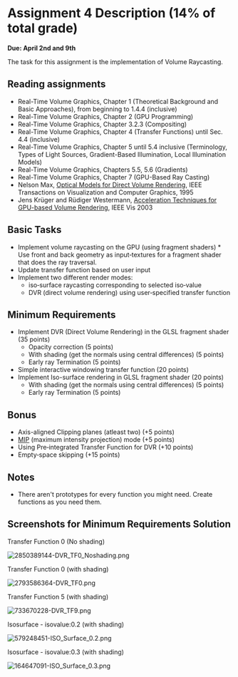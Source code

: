 # Assignment 4 Description (14% of total grade) #
**Due: April 2nd and 9th**

The task for this assignment is the implementation of Volume Raycasting.

## Reading assignments ##

* Real-Time Volume Graphics, Chapter 1  (Theoretical Background and
Basic Approaches),  from beginning to 1.4.4 (inclusive)
* Real-Time Volume Graphics, Chapter 2 (GPU Programming)
* Real-Time Volume Graphics, Chapter 3.2.3 (Compositing)
* Real-Time Volume Graphics, Chapter 4 (Transfer Functions) until Sec.
4.4 (inclusive)
* Real-Time Volume Graphics, Chapter 5 until 5.4 inclusive
(Terminology, Types of Light Sources, Gradient-Based Illumination,
Local Illumination Models)
* Real-Time Volume Graphics, Chapters 5.5, 5.6 (Gradients)
* Real-Time Volume Graphics, Chapter 7 (GPU-Based Ray Casting)
* Nelson Max, [Optical Models for Direct Volume Rendering](http://dx.doi.org/10.1109/2945.468400),
IEEE Transactions on Visualization and Computer Graphics, 1995
* Jens Krüger and Rüdiger Westermann, [Acceleration Techniques for GPU-based Volume Rendering](https://dl.acm.org/citation.cfm?id=1081482), IEEE Vis 2003

## Basic Tasks ##

+ Implement volume raycasting on the GPU (using fragment shaders)
      * Use front and back geometry as input‐textures for a fragment shader that does the ray traversal.
+ Update transfer function based on user input
+ Implement two different render modes:
    * iso‐surface raycasting corresponding to selected iso‐value
    * DVR (direct volume rendering) using user‐specified transfer function

## Minimum Requirements ##

+ Implement DVR (Direct Volume Rendering) in the GLSL fragment shader (35 points)
    * Opacity correction (5 points)
    * With shading (get the normals using central differences) (5 points)
    * Early ray Termination (5 points)
+ Simple interactive windowing transfer function (20 points)
+ Implement Iso-surface rendering in GLSL fragment shader (20 points)
    * With shading (get the normals using central differences) (5 points)
    * Early ray Termination (5 points)


## Bonus ##
* Axis-aligned Clipping planes (atleast two) (+5 points)
* [MIP](https://en.wikipedia.org/wiki/Maximum_intensity_projection) (maximum intensity projection) mode (+5 points)
* Using Pre‐integrated Transfer Function for DVR (+10 points)
* Empty‐space skipping (+15 points)

## Notes ##

* There aren't prototypes for every function you might need. Create functions as you need them.


## Screenshots for Minimum Requirements Solution ##
Transfer Function 0 (No shading)

![2850389144-DVR_TF0_Noshading.png](https://bitbucket.org/repo/Mq6ygx/images/181297204-2850389144-DVR_TF0_Noshading.png)

Transfer Function 0 (with shading)

![2793586364-DVR_TF0.png](https://bitbucket.org/repo/Mq6ygx/images/902964995-2793586364-DVR_TF0.png)

Transfer Function 5 (with shading)

![733670228-DVR_TF9.png](https://bitbucket.org/repo/Mq6ygx/images/2441343158-733670228-DVR_TF9.png)

Isosurface - isovalue:0.2 (with shading)

![579248451-ISO_Surface_0.2.png](https://bitbucket.org/repo/Mq6ygx/images/49879380-579248451-ISO_Surface_0.2.png)

Isosurface - isovalue:0.3 (with shading)

![164647091-ISO_Surface_0.3.png](https://bitbucket.org/repo/Mq6ygx/images/4150482834-164647091-ISO_Surface_0.3.png)
